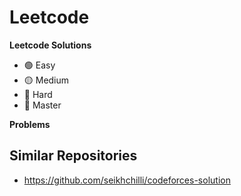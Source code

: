 # Leetcode

**Leetcode Solutions**

* 🟢 Easy
* 🟡 Medium
* 🔴 Hard 
* 👑 Master

**Problems**

<!-- table -->

## Similar Repositories

* https://github.com/seikhchilli/codeforces-solution